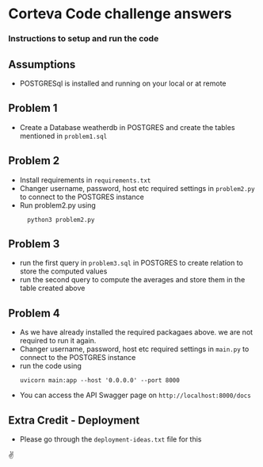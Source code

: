# Corteva Code challenge answers
### Instructions to setup and run the code

## Assumptions
- POSTGRESql is installed and running on your local or at remote

## Problem 1
- Create a Database weatherdb in POSTGRES and create the tables mentioned in `problem1.sql`

## Problem 2
- Install requirements in  `requirements.txt`
- Changer username, password, host etc required settings in `problem2.py` to connect to the POSTGRES instance
- Run problem2.py using
  ``` 
    python3 problem2.py 
  ```
 ## Problem 3
 - run the first query in `problem3.sql` in POSTGRES to create relation to store the computed values
 - run the second query to compute the averages and store them in the table created above

## Problem 4
- As we have already installed the required packagaes above. we are not required to run it again.
- Changer username, password, host etc required settings in `main.py` to connect to the POSTGRES instance
- run the code using
    ```
    uvicorn main:app --host '0.0.0.0' --port 8000
    ```
 - You can access the API Swagger page on `http://localhost:8000/docs`
 
## Extra Credit - Deployment
- Please go through the `deployment-ideas.txt` file for this

:v: